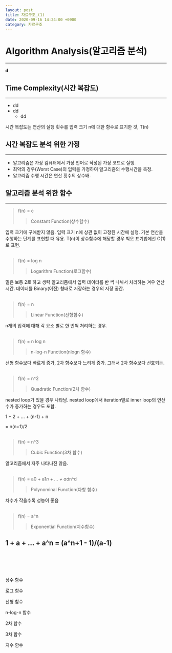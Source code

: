 ```yaml
---
layout: post
title: 자료구조_(1)
date: 2020-09-16 14:24:00 +0900
category: 자료구조
---
```


# Algorithm Analysis(알고리즘 분석)
---
**d**
## Time Complexity(시간 복잡도)
---
- dd
- dd
    - dd


시간 복잡도는 연산의 실행 횟수를 입력 크기 n에 대한 함수로 표기한 것, T(n)




## 시간 복잡도 분석 위한 가정
---

- 알고리즘은 가상 컴퓨터에서 가상 언어로 작성된 가상 코드로 실행.
- 최악의 경우(Worst Case)의 입력을 가정하여 알고리즘의 수행시간을 측정.
- 알고리즘 수행 시간은 연산 횟수의 상수배.




## 알고리즘 분석 위한 함수

---

> f(n) = c
>> Constant Function(상수함수)

입력 크기에 구애받지 않음. 입력 크기 n에 상관 없이 고정된 시간에 실행. 기본 연산을 수행하는 단계를 표현할 때 유용. T(n)이 상수함수에 해당할 경우 빅오 표기법에선 O(1)로 표현.
<br/><br/>

> f(n) = log n
>> Logarithm Function(로그함수)

밑은 보통 2로 하고 생략
알고리즘에서 입력 데이터를 반 씩 나눠서 처리하는 겨우 연산 시간. 데이터를 Binary(이진) 형태로 저장하는 경우의 저장 공간.
<br/><br/>

> f(n) = n
>> Linear Function(선형함수)

n개의 입력에 대해 각 요소 별로 한 번씩 처리하는 경우.
<br/><br/>

> f(n) = n log n
>> n-log-n Function(nlogn 함수)

선형 함수보다 빠르게 증가, 2차 함수보다 느리게 증가. 그래서 2차 함수보다 선호되는.
<br/><br/>

> f(n) = n^2
>> Quadratic Function(2차 함수)

nested loop가 있을 경우 나타남. nested loop에서 iteration별로 inner loop의 연산 수가 증가하는 경우도 포함.

1 + 2 + ... + (n-1) + n

= n(n+1)/2
<br/><br/>

> f(n) = n^3
>> Cubic Function(3차 함수)

알고리즘에서 자주 나타나진 않음.
<br/><br/>

> f(n) = a0 + a1*n + ... + ad*n^d
>> Polynominal Function(다항 함수)

차수가 작을수록 성능이 좋음
<br/><br/>

> f(n) = a^n
>> Exponential Function(지수함수)

1 + a + ... + a^n = (a^n+1 - 1)/(a-1)
<br/><br/><br/><br/>
---

상수 함수

로그 함수

선형 함수

n-log-n 함수

2차 함수

3차 함수

지수 함수